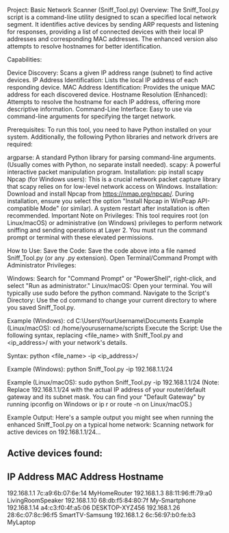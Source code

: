 Project: Basic Network Scanner (Sniff_Tool.py)
Overview:
The Sniff_Tool.py script is a command-line utility designed to scan a specified local network segment. It identifies active devices by sending ARP requests and listening for responses, providing a list of connected devices with their local IP addresses and corresponding MAC addresses. The enhanced version also attempts to resolve hostnames for better identification.

Capabilities:

Device Discovery: Scans a given IP address range (subnet) to find active devices.
IP Address Identification: Lists the local IP address of each responding device.
MAC Address Identification: Provides the unique MAC address for each discovered device.
Hostname Resolution (Enhanced): Attempts to resolve the hostname for each IP address, offering more descriptive information.
Command-Line Interface: Easy to use via command-line arguments for specifying the target network.

Prerequisites:
To run this tool, you need to have Python installed on your system. Additionally, the following Python libraries and network drivers are required:

argparse: A standard Python library for parsing command-line arguments. (Usually comes with Python, no separate install needed).
scapy: A powerful interactive packet manipulation program.
Installation: pip install scapy
Npcap (for Windows users): This is a crucial network packet capture library that scapy relies on for low-level network access on Windows.
Installation: Download and install Npcap from https://nmap.org/npcap/. During installation, ensure you select the option "Install Npcap in WinPcap API-compatible Mode" (or similar). A system restart after installation is often recommended.
Important Note on Privileges:
This tool requires root (on Linux/macOS) or administrative (on Windows) privileges to perform network sniffing and sending operations at Layer 2. You must run the command prompt or terminal with these elevated permissions.

How to Use:
Save the Code: Save the code above into a file named Sniff_Tool.py (or any .py extension).
Open Terminal/Command Prompt with Administrator Privileges:

Windows: Search for "Command Prompt" or "PowerShell", right-click, and select "Run as administrator."
Linux/macOS: Open your terminal. You will typically use sudo before the python command.
Navigate to the Script's Directory: Use the cd command to change your current directory to where you saved Sniff_Tool.py.

Example (Windows): cd C:\Users\YourUsername\Documents
Example (Linux/macOS): cd /home/yourusername/scripts
Execute the Script:
Use the following syntax, replacing <file_name> with Sniff_Tool.py and <ip_address>/<subnet> with your network's details.

Syntax:
python <file_name> -ip <ip_address>/<subnet>

Example (Windows):
python Sniff_Tool.py -ip 192.168.1.1/24

Example (Linux/macOS):
sudo python Sniff_Tool.py -ip 192.168.1.1/24
(Note: Replace 192.168.1.1/24 with the actual IP address of your router/default gateway and its subnet mask. You can find your "Default Gateway" by running ipconfig on Windows or ip r or route -n on Linux/macOS.)

Example Output:
Here's a sample output you might see when running the enhanced Sniff_Tool.py on a typical home network:
Scanning network for active devices on 192.168.1.1/24...

Active devices found:
-------------------------------------------------------
IP Address           MAC Address        Hostname
-------------------------------------------------------
192.168.1.1          7c:a9:6b:07:6e:14  MyHomeRouter
192.168.1.3          88:11:96:ff:79:a0  LivingRoomSpeaker
192.168.1.10         68:db:f5:84:80:7f  My-Smartphone
192.168.1.14         a4:c3:f0:4f:a5:06  DESKTOP-XYZ456
192.168.1.26         28:6c:07:8c:96:f5  SmartTV-Samsung
192.168.1.2          6c:56:97:b0:fe:b3  MyLaptop
